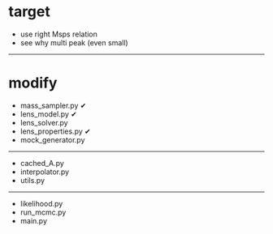 # target

- use right Msps relation
- see why multi peak (even small)

---------------
# modify





- mass_sampler.py      &#x2714;
- lens_model.py        &#x2714;
- lens_solver.py       
- lens_properties.py   &#x2714;
- mock_generator.py
-------------
- cached_A.py 
- interpolator.py
- utils.py
----------------------
- likelihood.py
- run_mcmc.py
- main.py
